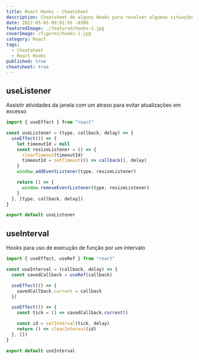 ```yaml
---
title: React Hooks - Cheatsheet
description: Cheatsheet de alguns Hooks para resolver algumas situações
date: 2022-05-05 09:01:55 -0300
featuredImage: ./featured/hooks-1.jpg
coverImage: /figures/hooks-1.jpg
category: React
tags:
  - Cheatsheet
  - React Hooks
published: true
cheatsheet: true
---
```


## useListener

Assistir atividades da janela com um atraso para evitar atualizações em excesso

```javascript
import { useEffect } from "react"

const useListener = (type, callback, delay) => {
  useEffect(() => {
    let timeoutId = null
    const resizeListener = () => {
      clearTimeout(timeoutId)
      timeoutId = setTimeout(() => callback(), delay)
    }
    window.addEventListener(type, resizeListener)

    return () => {
      window.removeEventListener(type, resizeListener)
    }
  }, [type, callback, delay])
}

export default useListener
```

## useInterval

Hooks para uso de execução de função por um intervalo

```javascript
import { useEffect, useRef } from "react"

const useInterval = (callback, delay) => {
  const savedCallback = useRef(callback)

  useEffect(() => {
    savedCallback.current = callback
  })

  useEffect(() => {
    const tick = () => savedCallback.current()

    const id = setInterval(tick, delay)
    return () => clearInterval(id)
  }, [])
}

export default useInterval
```
